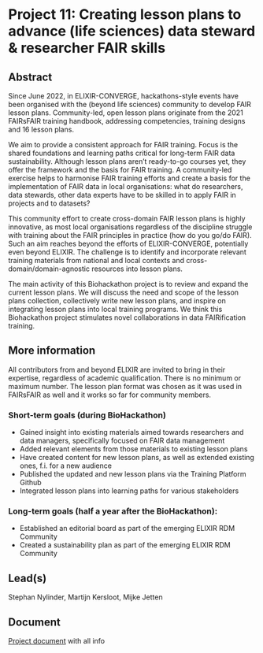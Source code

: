 # Project 11: Creating lesson plans to advance (life sciences) data steward & researcher FAIR skills

## Abstract

Since June 2022, in ELIXIR-CONVERGE, hackathons-style events have been organised with the (beyond life sciences) community to develop FAIR lesson plans. Community-led, open lesson plans originate from the 2021 FAIRsFAIR training handbook, addressing competencies, training designs and 16 lesson plans.

We aim to provide a consistent approach for FAIR training. Focus is the shared foundations and learning paths critical for long-term FAIR data sustainability. Although lesson plans aren’t ready-to-go courses yet, they offer the framework and the basis for FAIR training. A community-led exercise helps to harmonise FAIR training efforts and create a basis for the implementation of FAIR data in local organisations: what do researchers, data stewards, other data experts have to be skilled in to apply FAIR in projects and to datasets?

This community effort to create cross-domain FAIR lesson plans is highly innovative, as most local organisations regardless of the discipline struggle with training about the FAIR principles in practice (how do you go/do FAIR). Such an aim reaches beyond the efforts of ELIXIR-CONVERGE, potentially even beyond ELIXIR. The challenge is to identify and incorporate relevant training materials from national and local contexts and cross-domain/domain-agnostic resources into lesson plans.

The main activity of this Biohackathon project is to review and expand the current lesson plans. We will discuss the need and scope of the lesson plans collection, collectively write new lesson plans, and inspire on integrating lesson plans into local training programs. We think this Biohackathon project stimulates novel collaborations in data FAIRification training.

## More information

All contributors from and beyond ELIXIR are invited to bring in their expertise, regardless of academic qualification. There is no minimum or maximum number. The lesson plan format was chosen as it was used in FAIRsFAIR as well and it works so far for community members.

### Short-term goals (during BioHackathon)

 * Gained insight into existing materials aimed towards researchers and data managers, specifically focused on FAIR data management
 * Added relevant elements from those materials to existing lesson plans
 * Have created content for new lesson plans, as well as extended existing ones, f.i. for a new audience
 * Published the updated and new lesson plans via the Training Platform Github
 * Integrated lesson plans into learning paths for various stakeholders

### Long-term goals (half a year after the BioHackathon):

 * Established an editorial board as part of the emerging ELIXIR RDM Community
 * Created a sustainability plan as part of the emerging ELIXIR RDM Community


## Lead(s)

Stephan Nylinder, Martijn Kersloot, Mijke Jetten

## Document

[Project document](https://docs.google.com/document/d/1mSSSlz-4u9bBZPokeN_Ymx5Q266CN_c7NXbD3SHympA/edit?usp=sharing) with all info
